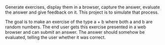 Generate exercises, display them in a browser, capture the answer,
evaluate the answer and give feedback on it. This project is to simulate
that process.

The goal is to make an exercise of the type a + b where both a and b are
random numbers. The end user gets this exercise presented in a web
browser and can submit an answer. The answer should somehow be
evaluated, telling the user whether it was correct.
